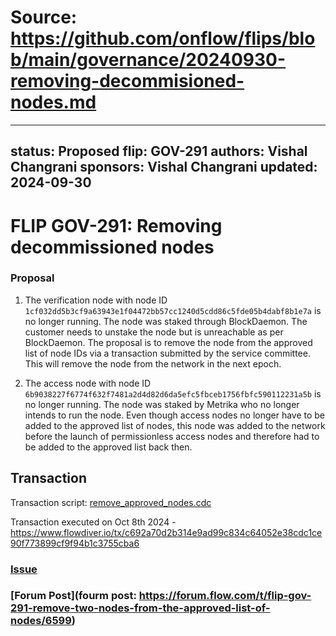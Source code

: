 # Source: https://github.com/onflow/flips/blob/main/governance/20240930-removing-decommisioned-nodes.md

---
status: Proposed
flip: GOV-291
authors: Vishal Changrani
sponsors: Vishal Changrani
updated: 2024-09-30
---

# FLIP GOV-291: Removing decommissioned nodes

### Proposal

1. The verification node with node ID `1cf032dd5b3cf9a63943e1f04472bb57cc1240d5cdd86c5fde05b4dabf8b1e7a` is no longer running.
The node was staked through BlockDaemon. The customer needs to unstake the node but is unreachable as per BlockDaemon.
The proposal is to remove the node from the approved list of node IDs via a transaction submitted by the service committee.
This will remove the node from the network in the next epoch.

2. The access node with node ID `6b9038227f6774f632f7481a2d4d82d6da5efc5fbceb1756fbfc590112231a5b` is no longer running.
   The node was staked by Metrika who no longer intends to run the node.
   Even though access nodes no longer have to be added to the approved list of nodes, this node was added to the network before the launch of permissionless access nodes and therefore had to be added to the approved list back then.

## Transaction

Transaction script: [remove_approved_nodes.cdc](https://github.com/onflow/service-account/blob/main/templates/remove_approved_nodes.cdc)

Transaction executed on Oct 8th 2024 - https://www.flowdiver.io/tx/c692a70d2b314e9ad99c834c64052e38cdc1ce90f773899cf9f94b1c3755cba6

### [Issue](https://github.com/onflow/flips/issues/291)

### [Forum Post](fourm post: https://forum.flow.com/t/flip-gov-291-remove-two-nodes-from-the-approved-list-of-nodes/6599)
